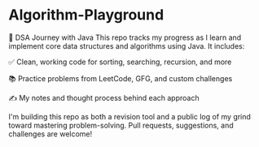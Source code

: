 # Algorithm-Playground

🚀 DSA Journey with Java
This repo tracks my progress as I learn and implement core data structures and algorithms using Java.
It includes:

✅ Clean, working code for sorting, searching, recursion, and more

📚 Practice problems from LeetCode, GFG, and custom challenges

✍️ My notes and thought process behind each approach

I'm building this repo as both a revision tool and a public log of my grind toward mastering problem-solving.
Pull requests, suggestions, and challenges are welcome!
